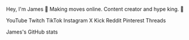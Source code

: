 Hey, I'm James 👋
Making moves online. Content creator and hype king. 🚀

YouTube
Twitch
TikTok
Instagram
X
Kick
Reddit
Pinterest
Threads

James's GitHub stats
